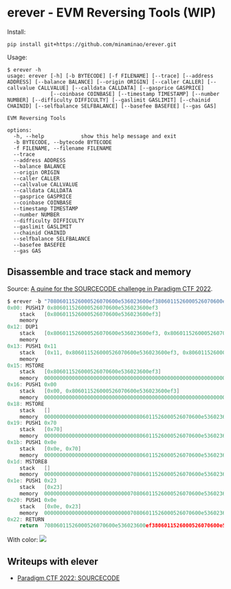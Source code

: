 # erever - EVM Reversing Tools (WIP)

Install:
```
pip install git+https://github.com/minaminao/erever.git
```

Usage:
```
$ erever -h
usage: erever [-h] [-b BYTECODE] [-f FILENAME] [--trace] [--address ADDRESS] [--balance BALANCE] [--origin ORIGIN] [--caller CALLER] [--callvalue CALLVALUE] [--calldata CALLDATA] [--gasprice GASPRICE]
              [--coinbase COINBASE] [--timestamp TIMESTAMP] [--number NUMBER] [--difficulty DIFFICULTY] [--gaslimit GASLIMIT] [--chainid CHAINID] [--selfbalance SELFBALANCE] [--basefee BASEFEE] [--gas GAS]

EVM Reversing Tools

options:
  -h, --help            show this help message and exit
  -b BYTECODE, --bytecode BYTECODE
  -f FILENAME, --filename FILENAME
  --trace
  --address ADDRESS
  --balance BALANCE
  --origin ORIGIN
  --caller CALLER
  --callvalue CALLVALUE
  --calldata CALLDATA
  --gasprice GASPRICE
  --coinbase COINBASE
  --timestamp TIMESTAMP
  --number NUMBER
  --difficulty DIFFICULTY
  --gaslimit GASLIMIT
  --chainid CHAINID
  --selfbalance SELFBALANCE
  --basefee BASEFEE
  --gas GAS
```

## Disassemble and trace stack and memory
Source: [A quine for the SOURCECODE challenge in Paradigm CTF 2022](https://github.com/minaminao/ctf-blockchain/blob/main/src/ParadigmCTF2022/SourceCode/Quine35Bytes.huff).

```c
$ erever -b "70806011526000526070600e536023600ef3806011526000526070600e536023600ef3" --symbolic-trace
0x00: PUSH17 0x806011526000526070600e536023600ef3
	stack	[0x806011526000526070600e536023600ef3]
	memory	
0x12: DUP1
	stack	[0x806011526000526070600e536023600ef3, 0x806011526000526070600e536023600ef3]
	memory	
0x13: PUSH1 0x11
	stack	[0x11, 0x806011526000526070600e536023600ef3, 0x806011526000526070600e536023600ef3]
	memory	
0x15: MSTORE
	stack	[0x806011526000526070600e536023600ef3]
	memory	0000000000000000000000000000000000000000000000000000000000000000806011526000526070600e536023600ef3
0x16: PUSH1 0x00
	stack	[0x00, 0x806011526000526070600e536023600ef3]
	memory	0000000000000000000000000000000000000000000000000000000000000000806011526000526070600e536023600ef3
0x18: MSTORE
	stack	[]
	memory	000000000000000000000000000000806011526000526070600e536023600ef3806011526000526070600e536023600ef3
0x19: PUSH1 0x70
	stack	[0x70]
	memory	000000000000000000000000000000806011526000526070600e536023600ef3806011526000526070600e536023600ef3
0x1b: PUSH1 0x0e
	stack	[0x0e, 0x70]
	memory	000000000000000000000000000000806011526000526070600e536023600ef3806011526000526070600e536023600ef3
0x1d: MSTORE8
	stack	[]
	memory	000000000000000000000000000070806011526000526070600e536023600ef3806011526000526070600e536023600ef3
0x1e: PUSH1 0x23
	stack	[0x23]
	memory	000000000000000000000000000070806011526000526070600e536023600ef3806011526000526070600e536023600ef3
0x20: PUSH1 0x0e
	stack	[0x0e, 0x23]
	memory	000000000000000000000000000070806011526000526070600e536023600ef3806011526000526070600e536023600ef3
0x22: RETURN
	return	70806011526000526070600e536023600ef3806011526000526070600e536023600ef3
```

With color:
![](https://i.gyazo.com/bfde0a6df6b3db03546005a179ab0dc3.png)

## Writeups with elever
- [Paradigm CTF 2022: SOURCECODE](https://github.com/minaminao/ctf-blockchain/tree/main/src/ParadigmCTF2022#sourcecode)